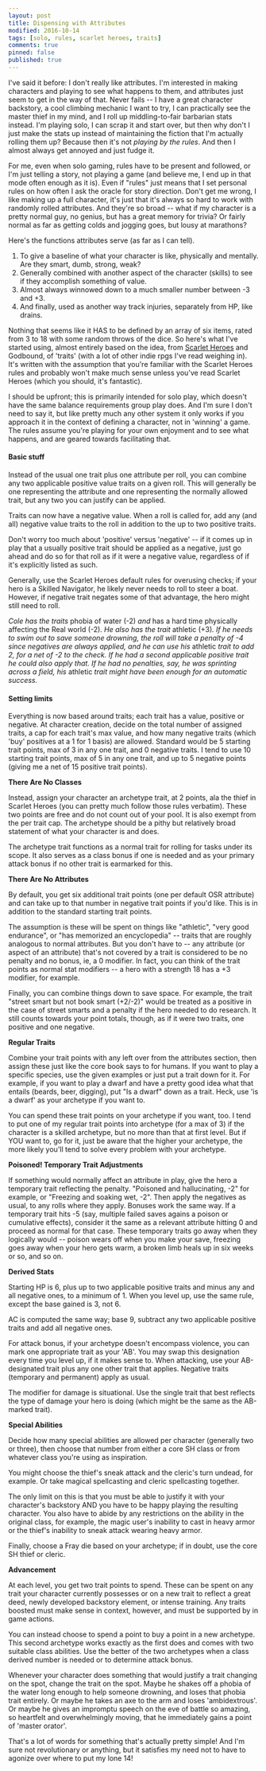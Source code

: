 ```yaml
---
layout: post
title: Dispensing with Attributes
modified: 2016-10-14
tags: [solo, rules, scarlet heroes, traits]
comments: true
pinned: false
published: true
---
```


I've said it before: I don't really like attributes. I'm interested in making characters and playing to see what happens to them, and attributes just seem to get in the way of that. Never fails -- I have a great character backstory, a cool climbing mechanic I want to try, I can practically see the master thief in my mind, and I roll up middling-to-fair barbarian stats instead. I'm playing solo, I can scrap it and start over, but then why don't I just make the stats up instead of maintaining the fiction that I'm actually rolling them up? Because then it's not *playing by the rules*. And then I almost always get annoyed and just fudge it.

<!--more-->

For me, even when solo gaming, rules have to be present and followed, or I'm just telling a story, not playing a game (and believe me, I end up in that mode often enough as it is). Even if "rules" just means that I set personal rules on how often I ask the oracle for story direction. Don't get me wrong, I like making up a full character, it's just that it's always so hard to work with randomly rolled attributes. And they're so broad -- what if my character is a pretty normal guy, no genius, but has a great memory for trivia? Or fairly normal as far as getting colds and jogging goes, but lousy at marathons?

Here's the functions attributes serve (as far as I can tell).

1. To give a baseline of what your character is like, physically and mentally. Are they smart, dumb, strong, weak?
2. Generally combined with another aspect of the character (skills) to see if they accomplish something of value.
3. Almost always winnowed down to a much smaller number between -3 and +3.
4. And finally, used as another way track injuries, separately from HP, like drains.

Nothing that seems like it HAS to be defined by an array of six items, rated from 3 to 18 with some random throws of the dice. So here's what I've started using, almost entirely based on the idea, from [Scarlet Heroes](http://www.drivethrurpg.com/product/127180/Scarlet-Heroes) and Godbound, of 'traits' (with a lot of other indie rpgs I've read weighing in). It's written with the assumption that you're familiar with the Scarlet Heroes rules and probably won't make much sense unless you've read Scarlet Heroes (which you should, it's fantastic).

I should be upfront; this is primarily intended for solo play, which doesn't have the same balance requirements group play does. And I'm sure I don't need to say it, but like pretty much any other system it only works if you approach it in the context of defining a character, not in 'winning' a game. The rules assume you're playing for your own enjoyment and to see what happens, and are geared towards facilitating that.

#### Basic stuff

Instead of the usual one trait plus one attribute per roll, you can combine any two applicable positive value traits on a given roll. This will generally be one representing the attribute and one representing the normally allowed trait, but any two you can justify can be applied.

Traits can now have a negative value. When a roll is called for, add any (and all) negative value traits to the roll in addition to the up to two positive traits.

Don't worry too much about 'positive' versus 'negative' -- if it comes up in play that a usually positive trait should be applied as a negative, just go ahead and do so for that roll as if it were a negative value, regardless of if it's explicitly listed as such.

Generally, use the Scarlet Heroes default rules for overusing checks; if your hero is a Skilled Navigator, he likely never needs to roll to steer a boat. However, if negative trait negates some of that advantage, the hero might still need to roll.

*Cole has the traits* phobia of water (-2) *and* has a hard time physically affecting the Real world (-2)*. He also has the trait* athletic (+3)*. If he needs to swim out to save someone drowning, the roll will take a penalty of -4 since negatives are always applied, and he can use his* athletic *trait to add 2, for a net of -2 to the check. If he had a second applicable positive trait he could also apply that. If he had no penalties, say, he was sprinting across a field, his* athletic *trait might have been enough for an automatic success.*

#### Setting limits

Everything is now based around traits; each trait has a value, positive or negative. At character creation, decide on the total number of assigned traits, a cap for each trait's max value, and how many negative traits (which 'buy' positives at a 1 for 1 basis) are allowed. Standard would be 5 starting trait points, max of 3 in any one trait, and 0 negative traits. I tend to use 10 starting trait points, max of 5 in any one trait, and up to 5 negative points (giving me a net of 15 positive trait points).

**There Are No Classes**

Instead, assign your character an archetype trait, at 2 points, ala the thief in Scarlet Heroes (you can pretty much follow those rules verbatim). These two points are free and do not count out of your pool. It is also exempt from the per trait cap. The archetype should be a pithy but relatively broad statement of what your character is and does.

The archetype trait functions as a normal trait for rolling for tasks under its scope. It also serves as a class bonus if one is needed and as your primary attack bonus if no other trait is earmarked for this.

**There Are No Attributes**

By default, you get six additional trait points (one per default OSR attribute) and can take up to that number in negative trait points if you'd like. This is in addition to the standard starting trait points.

The assumption is these will be spent on things like "athletic", "very good endurance", or "has memorized an encyclopedia" -- traits that are roughly analogous to normal attributes. But you don't have to -- any attribute (or aspect of an attribute) that's not covered by a trait is considered to be no penalty and no bonus, ie, a 0 modifier. In fact, you can think of the trait points as normal stat modifiers -- a hero with a strength 18 has a +3 modifier, for example.

Finally, you can combine things down to save space. For example, the trait "street smart but not book smart (+2/-2)" would be treated as a positive in the case of street smarts and a penalty if the hero needed to do research. It still counts towards your point totals, though, as if it were two traits, one positive and one negative.

**Regular Traits**

Combine your trait points with any left over from the attributes section, then assign these just like the core book says to for humans. If you want to play a specific species, use the given examples or just put a trait down for it. For example, if you want to play a dwarf and have a pretty good idea what that entails (beards, beer, digging), put "Is a dwarf" down as a trait. Heck, use 'is a dwarf' as your archetype if you want to.

You can spend these trait points on your archetype if you want, too. I tend to put one of my regular trait points into archetype (for a max of 3) if the character is a skilled archetype, but no more than that at first level. But if YOU want to, go for it, just be aware that the higher your archetype, the more likely you'll tend to solve every problem with your archetype.

**Poisoned! Temporary Trait Adjustments**

If something would normally affect an attribute in play, give the hero a temporary trait reflecting the penalty. "Poisoned and hallucinating, -2" for example, or "Freezing and soaking wet, -2". Then apply the negatives as usual, to any rolls where they apply. Bonuses work the same way. If a temporary trait hits -5 (say, multiple failed saves agains a poison or cumulative effects), consider it the same as a relevant attribute hitting 0 and proceed as normal for that case. These temporary traits go away when they logically would -- poison wears off when you make your save, freezing goes away when your hero gets warm, a broken limb heals up in six weeks or so, and so on.

**Derived Stats**

Starting HP is 6, plus up to two applicable positive traits and minus any and all negative ones, to a minimum of 1. When you level up, use the same rule, except the base gained is 3, not 6.

AC is computed the same way; base 9, subtract any two applicable positive traits and add all negative ones.

For attack bonus, if your archetype doesn't encompass violence, you can mark one appropriate trait as your 'AB'. You may swap this designation every time you level up, if it makes sense to. When attacking, use your AB-designated trait plus any one other trait that applies. Negative traits (temporary and permanent) apply as usual.

The modifier for damage is situational. Use the single trait that best reflects the type of damage your hero is doing (which might be the same as the AB-marked trait).

**Special Abilities**

Decide how many special abilities are allowed per character (generally two or three), then choose that number from either a core SH class or from whatever class you're using as inspiration.

You might choose the thief's sneak attack and the cleric's turn undead, for example. Or take magical spellcasting and cleric spellcasting together.

The only limit on this is that you must be able to justify it with your character's backstory AND you have to be happy playing the resulting character. You also have to abide by any restrictions on the ability in the original class, for example, the magic user's inability to cast in heavy armor or the thief's inability to sneak attack wearing heavy armor.

Finally, choose a Fray die based on your archetype; if in doubt, use the core SH thief or cleric.

**Advancement**

At each level, you get two trait points to spend. These can be spent on any trait your character currently possesses or on a new trait to reflect a great deed, newly developed backstory element, or intense training. Any traits boosted must make sense in context, however, and must be supported by in game actions.

You can instead choose to spend a point to buy a point in a new archetype. This second archetype works exactly as the first does and comes with two suitable class abilities. Use the better of the two archetypes when a class derived number is needed or to determine attack bonus.

Whenever your character does something that would justify a trait changing on the spot, change the trait on the spot. Maybe he shakes off a phobia of the water long enough to help someone drowning, and loses that phobia trait entirely. Or maybe he takes an axe to the arm and loses 'ambidextrous'. Or maybe he gives an impromptu speech on the eve of battle so amazing, so heartfelt and overwhelmingly moving, that he immediately gains a point of 'master orator'.


That's a lot of words for something that's actually pretty simple! And I'm sure not revolutionary or anything, but it satisfies my need not to have to agonize over where to put my lone 14!
